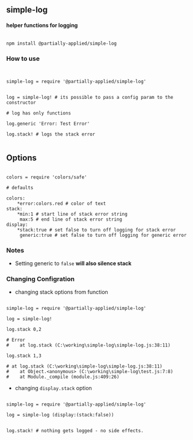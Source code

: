 

## simple-log

#### helper functions for logging

```

npm install @partially-applied/simple-log

```

### How to use

```livescript


simple-log = require '@partially-applied/simple-log'


log = simple-log! # its possible to pass a config param to the constructor

# log has only functions

log.generic 'Error: Test Error'

log.stack! # logs the stack error


```

## Options

```livescript

colors = require 'colors/safe'

# defaults

colors:
    *error:colors.red # color of text
stack:
    *min:1 # start line of stack error string
     max:5 # end line of stack error string
display:
    *stack:true # set false to turn off logging for stack error
     generic:true # set false to turn off logging for generic error

```


### Notes

- Setting generic to `false` **will also silence stack** 

### Changing Configration

- changing stack options from function 

```livescript

simple-log = require '@partially-applied/simple-log'

log = simple-log!

log.stack 0,2

# Error
#    at log.stack (C:\working\simple-log\simple-log.js:38:11)

log.stack 1,3

# at log.stack (C:\working\simple-log\simple-log.js:38:11)
#    at Object.<anonymous> (C:\working\simple-log\test.js:7:8)
#    at Module._compile (module.js:409:26)

```

- changing `display.stack` option

```livescript

simple-log = require '@partially-applied/simple-log'

log = simple-log (display:(stack:false))


log.stack! # nothing gets logged - no side effects.

```
